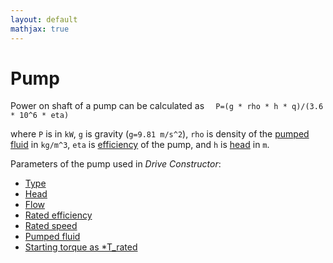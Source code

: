 ```yaml
---
layout: default
mathjax: true
---
```

# Pump

Power on shaft of a pump can be calculated as
` 	P=(g * rho * h * q)/(3.6 * 10^6 * eta) `

where ` P ` is in ` kW `, ` g ` is gravity (` g=9.81 m/s^2 `), ` rho ` is density of the [pumped fluid](fluidDensity.html) in ` kg/m^3 `, ` eta ` is [efficiency](ratedEfficiency.html) of the pump, and ` h ` is [head](head.html) in ` m `.

Parameters of the pump used in *Drive Constructor*:

* [Type](type.html)
* [Head](head.html)
* [Flow](flow.html)
* [Rated efficiency](ratedEfficiency.html)
* [Rated speed](ratedSpeed.html)
* [Pumped fluid](fluidDensity.html)
* [Starting torque as *T_rated](startingTorque.html)
